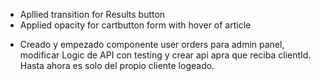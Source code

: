 + Apllied transition for Results button
+ Applied opacity for cartbutton form with hover of article
- Creado y empezado componente user orders para admin panel, modificar Logic de API con testing y crear api apra que reciba clientId. Hasta ahora es solo del propio cliente logeado.